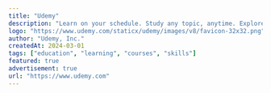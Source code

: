 ```yaml
---
title: "Udemy"
description: "Learn on your schedule. Study any topic, anytime. Explore thousands of courses from expert instructors in development, business, design, and more."
logo: "https://www.udemy.com/staticx/udemy/images/v8/favicon-32x32.png"
author: "Udemy, Inc."
createdAt: 2024-03-01
tags: ["education", "learning", "courses", "skills"]
featured: true
advertisement: true
url: "https://www.udemy.com"
---
```

